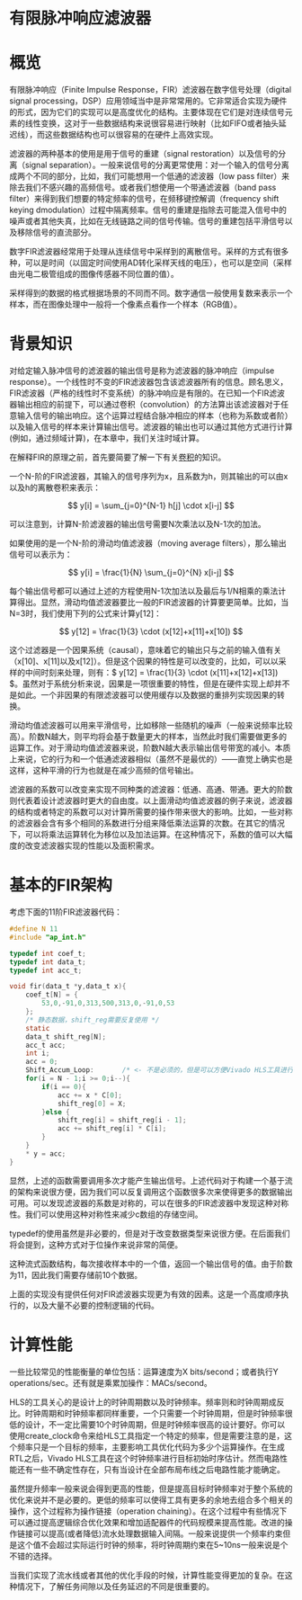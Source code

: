 # 有限脉冲响应滤波器

# 概览

有限脉冲响应（Finite Impulse Response，FIR）滤波器在数字信号处理（digital signal processing，DSP）应用领域当中是非常常用的。它非常适合实现为硬件的形式，因为它们的实现可以是高度优化的结构。主要体现在它们是对连续信号元素的线性变换，这对于一些数据结构来说很容易进行映射（比如FIFO或者抽头延迟线），而这些数据结构也可以很容易的在硬件上高效实现。

滤波器的两种基本的使用是用于信号的重建（signal restoration）以及信号的分离（signal separation）。一般来说信号的分离更常使用：对一个输入的信号分离成两个不同的部分，比如，我们可能想用一个低通的滤波器（low pass filter）来除去我们不感兴趣的高频信号。或者我们想使用一个带通滤波器（band pass filter）来得到我们想要的特定频率的信号，在频移键控解调（frequency shift keying dmodulation）过程中隔离频率。信号的重建是指除去可能混入信号中的噪声或者其他失真，比如在无线链路之间的信号传输。信号的重建包括平滑信号以及移除信号的直流部分。

数字FIR滤波器经常用于处理从连续信号中采样到的离散信号。采样的方式有很多种，可以是时间（以固定时间使用AD转化采样天线的电压），也可以是空间（采样由光电二极管组成的图像传感器不同位置的值）。

采样得到的数据的格式根据场景的不同而不同。数字通信一般使用复数来表示一个样本，而在图像处理中一般将一个像素点看作一个样本（RGB值）。

# 背景知识

对给定输入脉冲信号的滤波器的输出信号是称为滤波器的脉冲响应（impulse response）。一个线性时不变的FIR滤波器包含该滤波器所有的信息。顾名思义，FIR滤波器（严格的线性时不变系统）的脉冲响应是有限的。在已知一个FIR滤波器输出相应的前提下，可以通过卷积（convolution）的方法算出该滤波器对于任意输入信号的输出响应。这个运算过程结合脉冲相应的样本（也称为系数或者阶）以及输入信号的样本来计算输出信号。滤波器的输出也可以通过其他方式进行计算(例如，通过频域计算)，在本章中，我们关注时域计算。

在解释FIR的原理之前，首先要简要了解一下有关[卷积](../../../../Mathematics/Convolution.md)的知识。

一个N-阶的FIR滤波器，其输入的信号序列为x，且系数为h，则其输出的可以由x以及h的离散卷积来表示：

$$ y[i] = \sum_{j=0}^{N-1} h[j] \cdot x[i-j] $$

可以注意到，计算N-阶滤波器的输出信号需要N次乘法以及N-1次的加法。

如果使用的是一个N-阶的滑动均值滤波器（moving average filters），那么输出信号可以表示为：

$$ y[i] = \frac{1}{N} \sum_{j=0}^{N} x[i-j] $$

每个输出信号都可以通过上述的方程使用N-1次加法以及最后与1/N相乘的乘法计算得出。显然，滑动均值滤波器要比一般的FIR滤波器的计算要更简单。比如，当N=3时，我们使用下列的公式来计算y[12]：

$$ y[12] = \frac{1}{3} \cdot (x[12]+x[11]+x[10]) $$

这个过滤器是一个因果系统（causal），意味着它的输出只与之前的输入值有关（x[10]、x[11]以及x[12]）。但是这个因果的特性是可以改变的，比如，可以以采样的中间时刻来处理，则有：$ y[12] = \frac{1}{3} \cdot (x[11]+x[12]+x[13]) $。虽然对于系统分析来说，因果是一项很重要的特性，但是在硬件实现上却并不是如此。一个非因果的有限滤波器可以使用缓存以及数据的重排列实现因果的转换。

滑动均值滤波器可以用来平滑信号，比如移除一些随机的噪声（一般来说频率比较高）。阶数N越大，则平均将会基于数量更大的样本，当然此时我们需要做更多的运算工作。对于滑动均值滤波器来说，阶数N越大表示输出信号带宽的减小。本质上来说，它的行为和一个低通滤波器相似（虽然不是最优的）——直觉上确实也是这样，这种平滑的行为也就是在减少高频的信号输出。

滤波器的系数可以改变来实现不同种类的滤波器：低通、高通、带通。更大的阶数则代表着设计滤波器时更大的自由度。以上面滑动均值滤波器的例子来说，滤波器的结构或者特定的系数可以对计算所需要的操作带来很大的影响。比如，一些对称的滤波器会含有多个相同的系数进行分组来降低乘法运算的次数。在其它的情况下，可以将乘法运算转化为移位以及加法运算。在这种情况下，系数的值可以大幅度的改变滤波器实现的性能以及面积需求。

# 基本的FIR架构

考虑下面的11阶FIR滤波器代码：

```C
#define N 11
#include "ap_int.h"  

typedef int coef_t;
typedef int data_t;
typedef int acc_t;

void fir(data_t *y,data_t x){
    coef_t[N] = {
        53,0,-91,0,313,500,313,0,-91,0,53
    };
    /* 静态数据，shift_reg需要反复使用 */
    static
    data_t shift_reg[N];
    acc_t acc;
    int i;
    acc = 0;
    Shift_Accum_Loop:       /* <- 不是必须的，但是可以方便Vivado HLS工具进行调试 */
    for(i = N - 1;i >= 0;i--){
        if(i == 0){
            acc += x * C[0];
            shift_reg[0] = X;
        }else {
            shift_reg[i] = shift_reg[i - 1];
            acc += shift_reg[i] * C[i];
        }
    }
    * y = acc;
}
```

显然，上述的函数需要调用多次才能产生输出信号。上述代码对于构建一个基于流的架构来说很方便，因为我们可以反复调用这个函数很多次来使得更多的数据输出可用。可以发现滤波器的系数是对称的，可以在很多的FIR滤波器中发现这种对称性。我们可以使用这种对称性来减少c数组的存储空间。

typedef的使用虽然是非必要的，但是对于改变数据类型来说很方便。在后面我们将会提到，这种方式对于位操作来说非常的简便。

这种流式函数结构，每次接收样本中的一个值，返回一个输出信号的值。由于阶数为11，因此我们需要存储前10个数据。

上面的实现没有提供任何对FIR滤波器实现更为有效的因素。这是一个高度顺序执行的，以及大量不必要的控制逻辑的代码。

# 计算性能

一些比较常见的性能衡量的单位包括：运算速度为X bits/second；或者执行Y operations/sec。还有就是乘累加操作：MACs/second。

HLS的工具关心的是设计上的时钟周期数以及时钟频率。频率则和时钟周期成反比。时钟周期和时钟频率都同样重要，一个只需要一个时钟周期，但是时钟频率很低的设计，不一定比需要10个时钟周期，但是时钟频率很高的设计要好。你可以使用create_clock命令来给HLS工具指定一个特定的频率，但是需要注意的是，这个频率只是一个目标的频率，主要影响工具优化代码为多少个运算操作。在生成RTL之后，Vivado HLS工具在这个时钟频率进行目标初始时序估计。然而电路性能还有一些不确定性存在，只有当设计在全部布局布线之后电路性能才能确定。

虽然提升频率一般来说会得到更高的性能，但是提高目标时钟频率对于整个系统的优化来说并不是必要的。更低的频率可以使得工具有更多的余地去组合多个相关的操作，这个过程称为操作链接（operation chaining）。在这个过程中有些情况下可以通过提高逻辑综合优化效果和增加适配器件的代码规模来提高性能。改进的操作链接可以提高(或者降低)流水处理数据输入间隔。一般来说提供一个频率约束但是这个值不会超过实际运行时钟的频率，将时钟周期约束在5~10ns一般来说是个不错的选择。

当我们实现了流水线或者其他的优化手段的时候，计算性能变得更加的复杂。在这种情况下，了解任务间隙以及任务延迟的不同是很重要的。

